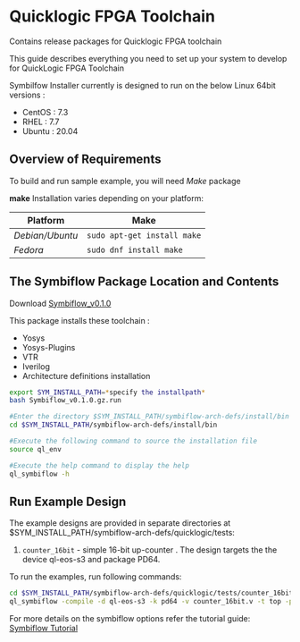 # Quicklogic FPGA Toolchain
Contains release packages for Quicklogic FPGA toolchain

This guide describes everything you need to set up your system to develop for QuickLogic FPGA Toolchain 

Symbilfow Installer currently is designed to run on the below Linux 64bit versions :

- CentOS : 7.3
- RHEL : 7.7
- Ubuntu : 20.04

## Overview of Requirements

To build and run sample example, you will need *Make* package

**make** Installation varies depending on your platform:

Platform   | Make  
---------- | -----
*Debian/Ubuntu* | `sudo apt-get install make`
*Fedora* | `sudo dnf install make` 

## The Symbiflow Package Location and Contents

Download [Symbiflow_v0.1.0](https://github.com/QuickLogic-Corp/quicklogic-fpga-toolchain/releases/download/v0.1.0/Symbiflow_v0.1.0.gz.run)

This package installs these toolchain :

- Yosys
- Yosys-Plugins
- VTR
- Iverilog
- Architecture definitions installation


```bash
export SYM_INSTALL_PATH=*specify the installpath*
bash Symbiflow_v0.1.0.gz.run

#Enter the directory $SYM_INSTALL_PATH/symbiflow-arch-defs/install/bin
cd $SYM_INSTALL_PATH/symbiflow-arch-defs/install/bin

#Execute the following command to source the installation file
source ql_env

#Execute the help command to display the help
ql_symbiflow -h
```

## Run Example Design

The example designs are provided in separate directories at $SYM_INSTALL_PATH/symbiflow-arch-defs/quicklogic/tests:

1. `counter_16bit` - simple 16-bit up-counter . The design targets the the device ql-eos-s3 and package PD64.

To run the examples, run following commands:
```bash
cd $SYM_INSTALL_PATH/symbiflow-arch-defs/quicklogic/tests/counter_16bit
ql_symbiflow -compile -d ql-eos-s3 -k pd64 -v counter_16bit.v -t top -p counter_16bit.pcf -dump header 

```

For more details on the symbiflow options refer the tutorial guide:
[Symbiflow Tutorial](https://github.com/QuickLogic-Corp/quicklogic-fpga-toolchain/files/4717066/Symbiflow_Installation_Guide_and_Tutorial.pdf)


